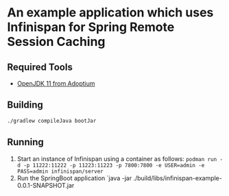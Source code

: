 # An example application which uses Infinispan for Spring Remote Session Caching

## Required Tools

* [OpenJDK 11 from Adoptium](https://adoptium.net/installation/)

## Building

```bash
./gradlew compileJava bootJar
```

## Running

1. Start an instance of Infinispan using a container as follows:
   `podman run -d -p 11222:11222 -p 11223:11223 -p 7800:7800 -e USER=admin -e PASS=admin infinispan/server`
2. Run the SpringBoot application
   `java -jar ./build/libs/infinispan-example-0.0.1-SNAPSHOT.jar
